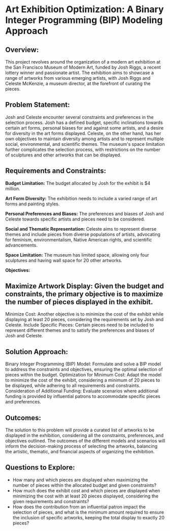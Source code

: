 # Art Exhibition Optimization: A Binary Integer Programming (BIP) Modeling Approach

## Overview:
This project revolves around the organization of a modern art exhibition at the San Francisco Museum of Modern Art, funded by Josh Riggs, a recent lottery winner and passionate artist. The exhibition aims to showcase a range of artworks from various emerging artists, with Josh Riggs and Celeste McKenzie, a museum director, at the forefront of curating the pieces.

## Problem Statement:
Josh and Celeste encounter several constraints and preferences in the selection process. Josh has a defined budget, specific inclinations towards certain art forms, personal biases for and against some artists, and a desire for diversity in the art forms displayed. Celeste, on the other hand, has her own objectives to maintain diversity among artists and to represent multiple social, environmental, and scientific themes. The museum's space limitation further complicates the selection process, with restrictions on the number of sculptures and other artworks that can be displayed.

## Requirements and Constraints:

**Budget Limitation:** The budget allocated by Josh for the exhibit is $4 million.

**Art Form Diversity:** The exhibition needs to include a varied range of art forms and painting styles.

**Personal Preferences and Biases:** The preferences and biases of Josh and Celeste towards specific artists and pieces need to be considered.

**Social and Thematic Representation:** Celeste aims to represent diverse themes and include pieces from diverse populations of artists, advocating for feminism, environmentalism, Native American rights, and scientific advancements.

**Space Limitation:** The museum has limited space, allowing only four sculptures and having wall space for 20 other artworks.

**Objectives:**

## Maximize Artwork Display: Given the budget and constraints, the primary objective is to maximize the number of pieces displayed in the exhibit.
Minimize Cost: Another objective is to minimize the cost of the exhibit while displaying at least 20 pieces, considering the requirements set by Josh and Celeste.
Include Specific Pieces: Certain pieces need to be included to represent different themes and to satisfy the preferences and biases of Josh and Celeste.

## Solution Approach:

Binary Integer Programming (BIP) Model: Formulate and solve a BIP model to address the constraints and objectives, ensuring the optimal selection of pieces within the budget.
Optimization for Minimum Cost: Adapt the model to minimize the cost of the exhibit, considering a minimum of 20 pieces to be displayed, while adhering to all requirements and constraints.
Consideration of Additional Funding: Evaluate scenarios where additional funding is provided by influential patrons to accommodate specific pieces and preferences.
## Outcomes:
The solution to this problem will provide a curated list of artworks to be displayed in the exhibition, considering all the constraints, preferences, and objectives outlined. The outcomes of the different models and scenarios will inform the decision-making process of selecting the artworks, balancing the artistic, thematic, and financial aspects of organizing the exhibition.

## Questions to Explore:

* How many and which pieces are displayed when maximizing the number of pieces within the allocated budget and given constraints?
* How much does the exhibit cost and which pieces are displayed when minimizing the cost with at least 20 pieces displayed, considering the given requirements and constraints?
* How does the contribution from an influential patron impact the selection of pieces, and what is the minimum amount required to ensure the inclusion of specific artworks, keeping the total display to exactly 20 pieces?
